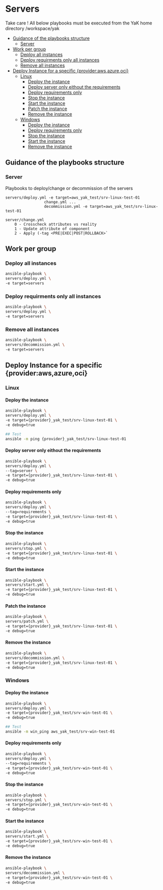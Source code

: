 # Servers

 Take care ! All below playbooks must be executed from the YaK home directory /workspace/yak

- [Guidance of the playbooks structure](#guidance-of-the-playbooks-structure)
  - [Server](#server)
- [Work per group](#work-per-group)
  - [Deploy all instances](#deploy-all-instances)
  - [Deploy requirments only all instances](#deploy-requirments-only-all-instances)
  - [Remove all instances](#remove-all-instances)
- [Deploy Instance for a specific {provider:aws,azure,oci}](#deploy-instance-for-a-specific-providerawsazureoci)
  - [Linux](#linux)
    - [Deploy the instance](#deploy-the-instance)
    - [Deploy server only eithout the requirements](#deploy-server-only-eithout-the-requirements)
    - [Deploy requirements only](#deploy-requirements-only)
    - [Stop the instance](#stop-the-instance)
    - [Start the instance](#start-the-instance)
    - [Patch the instance](#patch-the-instance)
    - [Remove the instance](#remove-the-instance)
  - [Windows](#windows)
    - [Deploy the instance](#deploy-the-instance-1)
    - [Deploy requirements only](#deploy-requirements-only-1)
    - [Stop the instance](#stop-the-instance-1)
    - [Start the instance](#start-the-instance-1)
    - [Remove the instance](#remove-the-instance-1)

## Guidance of the playbooks structure

### Server

Playbooks to deploy/change or decommission of the servers

```
servers/deploy.yml -e target=aws_yak_test/srv-linux-test-01
                 change.yml ...
                 decommission.yml -e target=aws_yak_test/srv-linux-test-01

server/change.yml
	0 - Crosscheck attributes vs reality
	1 - Update attribute of component
	2 - Apply (-tag <PRE|EXEC|POST|ROLLBACK>`
```

## Work per group

### Deploy all instances

```bash
ansible-playbook \
servers/deploy.yml \
-e target=servers
```

### Deploy requirments only all instances

```bash
ansible-playbook \
servers/deploy.yml \
-e target=servers
```

### Remove all instances

```bash
ansible-playbook \
servers/decommission.yml \
-e target=servers
```

## Deploy Instance for a specific {provider:aws,azure,oci}

### Linux

#### Deploy the instance

```bash
ansible-playbook \
servers/deploy.yml \
-e target={provider}_yak_test/srv-linux-test-01 \
-e debug=true
```

```bash
## Test
ansible -m ping {provider}_yak_test/srv-linux-test-01
```


#### Deploy server only eithout the requirements

```bash
ansible-playbook \
servers/deploy.yml \
--tag=server \
-e target={provider}_yak_test/srv-linux-test-01 \
-e debug=true
```

#### Deploy requirements only

```bash
ansible-playbook \
servers/deploy.yml \
--tag=requirements \
-e target={provider}_yak_test/srv-linux-test-01 \
-e debug=true
```

#### Stop the instance

```bash
ansible-playbook \
servers/stop.yml \
-e target={provider}_yak_test/srv-linux-test-01 \
-e debug=true
```

#### Start the instance

```bash
ansible-playbook \
servers/start.yml \
-e target={provider}_yak_test/srv-linux-test-01 \
-e debug=true
```

#### Patch the instance

```bash
ansible-playbook \
servers/patch.yml \
-e target={provider}_yak_test/srv-linux-test-01 \
-e debug=true
```
#### Remove the instance

```bash
ansible-playbook \
servers/decommission.yml \
-e target={provider}_yak_test/srv-linux-test-01 \
-e debug=true
```

### Windows

#### Deploy the instance

```bash
ansible-playbook \
servers/deploy.yml \
-e target={provider}_yak_test/srv-win-test-01 \
-e debug=true
```

```bash
## Test
ansible -m win_ping aws_yak_test/srv-win-test-01
```

#### Deploy requirements only

```bash
ansible-playbook \
servers/deploy.yml \
--tag=requirements \
-e target={provider}_yak_test/srv-win-test-01 \
-e debug=true
```

#### Stop the instance

```bash
ansible-playbook \
servers/stop.yml \
-e target={provider}_yak_test/srv-win-test-01 \
-e debug=true
```

#### Start the instance

```bash
ansible-playbook \
servers/start.yml \
-e target={provider}_yak_test/srv-win-test-01 \
-e debug=true
```

#### Remove the instance

```bash
ansible-playbook \
servers/decommission.yml \
-e target={provider}_yak_test/srv-win-test-01 \
-e debug=true
```
